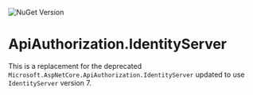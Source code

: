 ![NuGet Version](https://img.shields.io/nuget/v/ApiAuthorization.IdentityServer)

# ApiAuthorization.IdentityServer

This is a replacement for the deprecated `Microsoft.AspNetCore.ApiAuthorization.IdentityServer` updated to use 
`IdentityServer` version 7.
